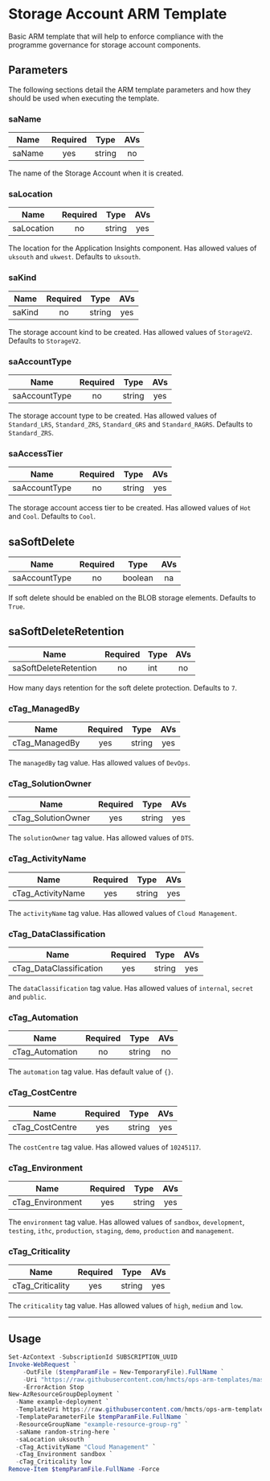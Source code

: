 # Storage Account ARM Template

Basic ARM template that will help to enforce compliance with the programme
governance for storage account components.

## Parameters

The following sections detail the ARM template parameters and how they should
be used when executing the template.

### saName

| Name                     | Required | Type    | AVs |
| ------------------------ |:--------:| ------- |:---:|
| saName                   | yes      | string  | no  |

The name of the Storage Account when it is created.

### saLocation

| Name                     | Required | Type    | AVs |
| ------------------------ |:--------:| ------- |:---:|
| saLocation               | no       | string  | yes |

The location for the Application Insights component. Has allowed values of
`uksouth` and `ukwest`. Defaults to `uksouth`.

### saKind

| Name                     | Required | Type    | AVs |
| ------------------------ |:--------:| ------- |:---:|
| saKind                   | no       | string  | yes |

The storage account kind to be created. Has allowed values of `StorageV2`.
Defaults to `StorageV2`.

### saAccountType

| Name                     | Required | Type    | AVs |
| ------------------------ |:--------:| ------- |:---:|
| saAccountType            | no       | string  | yes |

The storage account type to be created. Has allowed values of `Standard_LRS`,
`Standard_ZRS`, `Standard_GRS` and `Standard_RAGRS`. Defaults to `Standard_ZRS`.

### saAccessTier

| Name                     | Required | Type    | AVs |
| ------------------------ |:--------:| ------- |:---:|
| saAccountType            | no       | string  | yes |

The storage account access tier to be created. Has allowed values of `Hot` and
`Cool`. Defaults to `Cool`.

## saSoftDelete

| Name                     | Required | Type    | AVs |
| ------------------------ |:--------:| ------- |:---:|
| saAccountType            | no       | boolean | na  |

If soft delete should be enabled on the BLOB storage elements. Defaults to
`True`.

## saSoftDeleteRetention

| Name                     | Required | Type    | AVs |
| ------------------------ |:--------:| ------- |:---:|
| saSoftDeleteRetention    | no       | int     | no  |

How many days retention for the soft delete protection. Defaults to `7`.

### cTag_ManagedBy

| Name                     | Required | Type    | AVs |
| ------------------------ |:--------:| ------- |:---:|
| cTag_ManagedBy          | yes      | string  | yes |

The `managedBy` tag value. Has allowed values of `DevOps`.

### cTag_SolutionOwner

| Name                     | Required | Type    | AVs |
| ------------------------ |:--------:| ------- |:---:|
| cTag_SolutionOwner      | yes      | string  | yes |

The `solutionOwner` tag value. Has allowed values of `DTS`.

### cTag_ActivityName

| Name                     | Required | Type    | AVs |
| ------------------------ |:--------:| ------- |:---:|
| cTag_ActivityName       | yes      | string  | yes |

The `activityName` tag value. Has allowed values of `Cloud Management`.

### cTag_DataClassification

| Name                     | Required | Type    | AVs |
| ------------------------ |:--------:| ------- |:---:|
| cTag_DataClassification | yes      | string  | yes |

The `dataClassification` tag value. Has allowed values of `internal`, `secret`
and `public`.

### cTag_Automation

| Name                     | Required | Type    | AVs |
| ------------------------ |:--------:| ------- |:---:|
| cTag_Automation         | no       | string  | no  |

The `automation` tag value. Has default value of `{}`.

### cTag_CostCentre

| Name                     | Required | Type    | AVs |
| ------------------------ |:--------:| ------- |:---:|
| cTag_CostCentre         | yes      | string  | yes |

The `costCentre` tag value. Has allowed values of `10245117`.

### cTag_Environment

| Name                     | Required | Type    | AVs |
| ------------------------ |:--------:| ------- |:---:|
| cTag_Environment        | yes      | string  | yes |

The `environment` tag value. Has allowed values of `sandbox`, `development`,
`testing`, `ithc`, `production`, `staging`, `demo`, `production` and
`management`.

### cTag_Criticality

| Name                     | Required | Type    | AVs |
| ------------------------ |:--------:| ------- |:---:|
| cTag_Criticality        | yes      | string  | yes |

The `criticality` tag value. Has allowed values of `high`, `medium` and `low`.

---

## Usage

```powershell
Set-AzContext -SubscriptionId SUBSCRIPTION_UUID
Invoke-WebRequest `
    -OutFile ($tempParamFile = New-TemporaryFile).FullName `
    -Uri "https://raw.githubusercontent.com/hmcts/ops-arm-templates/master/parameters/v1/common/tags/devops.json" `
    -ErrorAction Stop
New-AzResourceGroupDeployment `
  -Name example-deployment `
  -TemplateUri https://raw.githubusercontent.com/hmcts/ops-arm-templates/master/templates/v1/storage-account/template.json `
  -TemplateParameterFile $tempParamFile.FullName `
  -ResourceGroupName "example-resource-group-rg" `
  -saName random-string-here `
  -saLocation uksouth `
  -cTag_ActivityName "Cloud Management" `
  -cTag_Environment sandbox `
  -cTag_Criticality low
Remove-Item $tempParamFile.FullName -Force
```
